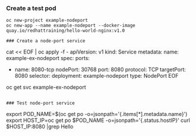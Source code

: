 ### Create a test pod
~~~
oc new-project example-nodeport
oc new-app --name example-nodeport --docker-image quay.io/redhattraining/hello-world-nginx:v1.0

### Create a node-port service
~~~
cat << EOF | oc apply -f -
apiVersion: v1
kind: Service
metadata:
  name: example-ex-nodeport
spec:
  ports:
  - name: 8080-tcp
    nodePort: 30768
    port: 8080
    protocol: TCP
    targetPort: 8080
  selector:
    deployment: example-nodeport
  type: NodePort
EOF

oc get svc example-ex-nodeport
~~~

### Test node-port service
~~~
export POD_NAME=$(oc get po -o=jsonpath='{.items[*].metadata.name}')
export HOST_IP=oc get po $POD_NAME -o=jsonpath='{.status.hostIP}'
curl $HOST_IP:8080 |grep Hello
~~~
